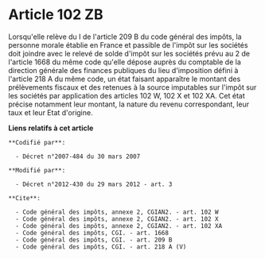 # Article 102 ZB

Lorsqu'elle relève du I de l'article 209 B du code général des impôts, la personne morale établie en France et passible de
l'impôt sur les sociétés doit joindre avec le relevé de solde d'impôt sur les sociétés prévu au 2 de l'article 1668 du même
code qu'elle dépose auprès du comptable de la direction générale des finances publiques du lieu d'imposition défini à
l'article 218 A du même code, un état faisant apparaître le montant des prélèvements fiscaux et des retenues à la source
imputables sur l'impôt sur les sociétés par application des articles 102 W, 102 X et 102 XA. Cet état précise notamment leur
montant, la nature du revenu correspondant, leur taux et leur Etat d'origine.

**Liens relatifs à cet article**

	**Codifié par**:

	  - Décret n°2007-484 du 30 mars 2007

	**Modifié par**:

	  - Décret n°2012-430 du 29 mars 2012 - art. 3

	**Cite**:

	  - Code général des impôts, annexe 2, CGIAN2. - art. 102 W
	  - Code général des impôts, annexe 2, CGIAN2. - art. 102 X
	  - Code général des impôts, annexe 2, CGIAN2. - art. 102 XA
	  - Code général des impôts, CGI. - art. 1668
	  - Code général des impôts, CGI. - art. 209 B
	  - Code général des impôts, CGI. - art. 218 A (V)
